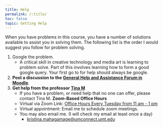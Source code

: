 ```yaml
---
title: Help
permalink: /:title/
toc: false
topic: Getting Help
---
```


When you have problems in this course, you have a number of solutions available to assist you in solving them. The following list is the order I would suggest you follow for problem solving.

1. Google the problem.
    - A critical skill in creative technology and media art is learning to problem solve. Part of this involves learning how to form a good google query. Your first go to for help should always be google.
2. **Post a discussion to the [General Help and Assistance Forum in Moodle](https://moodle.umt.edu/mod/hsuforum/view.php?id=2774152)**.
3. **Get help from the professor [Tina M]({{site.baseurl}}/instructors/)**
    - If you have a problem, or need help that no one can offer, please contact Tina M.
   **Zoom-Based Office Hours**
 	- Virtual via Zoom Link: [Office Hours Every Tuesday from 11 am - 1 pm](https://umontana.zoom.us/j/99836227885)
  	- Virtual appointment: Email me to schedule zoom meetings.
  	- You may also email me. (I will check my email at least once a day)
   		- kristina.mahagamage@umconnect.umt.edu
		<!--- [kristina.mahagamage@umconnect.umt.edu](mailto:kristina.mahagamage@umconnect.umt.edu) -->
